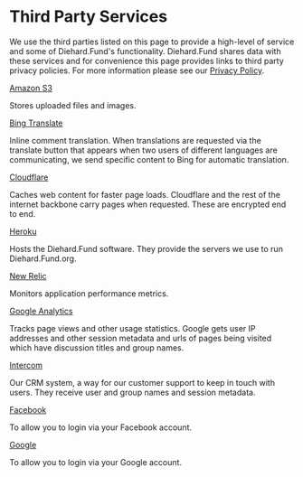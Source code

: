 # Third Party Services

We use the third parties listed on this page to provide a high-level of service and some of Diehard.Fund's functionality. Diehard.Fund shares data with these services and for convenience this page provides links to third party privacy policies. For more information please see our [Privacy Policy](https://loomio.gitbooks.io/manual/content/en/privacy_policy.html).

[Amazon S3](http://www.amazon.com/gp/help/customer/display.html?nodeId=468496)

Stores uploaded files and images.

[Bing Translate](http://www.microsoft.com/privacystatement/en-gb/bing/default.aspx)

Inline comment translation. When translations are requested via the translate button that appears when two users of different languages are communicating, we send specific content to Bing for automatic translation.

[Cloudflare](http://www.cloudflare.com/security-policy)

Caches web content for faster page loads. Cloudflare and the rest of the internet backbone carry pages when requested. These are encrypted end to end.

[Heroku](https://www.heroku.com/policy/privacy)

Hosts the Diehard.Fund software. They provide the servers we use to run Diehard.Fund.org.

[New Relic](http://newrelic.com/privacy)

Monitors application performance metrics.

[Google Analytics](http://www.google.com/intl/en/policies/)

Tracks page views and other usage statistics. Google gets user IP addresses and other session metadata and urls of pages being visited which have discussion titles and group names.

[Intercom](http://docs.intercom.io/privacy)

Our CRM system, a way for our customer support to keep in touch with users. They receive user and group names and session metadata.

[Facebook](https://www.facebook.com/about/privacy/)

To allow you to login via your Facebook account.

[Google](http://www.google.com/policies/privacy/)

To allow you to login via your Google account. 
